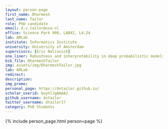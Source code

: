 ```yaml
---
layout: person-page
first_name: Dharmesh 
last_name: Tailor
role: PhD candidate
email: d.v.tailor@uva.nl
office: Science Park 900, LAB42, L4.24
lab: AMLab
institute: Informatics Institute
university: University of Amsterdam
supervisors: [Eric Nalisnick]
one_liner: Robustness and interpretability in deep probabilistic models
bib_file: DharmeshTailor
img: assets/img/DharmeshTailor.jpg
lab: AMLab
redirect: 
description:
img_promo: 
personal_page: https://dvtailor.github.io/
scholar_userid: boyVlJgAAAAJ
github_username: dvtailor
twitter_username: dtailor17
category: PhD Students 
---
```


{% include person_page.html person=page %}
